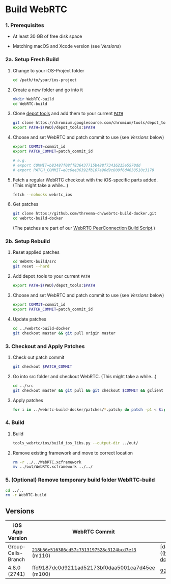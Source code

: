 # Build WebRTC

### 1. Prerequisites

- At least 30 GB of free disk space

- Matching macOS and Xcode version (see _Versions_)

### 2a. Setup Fresh Build

1. Change to your iOS-Project folder
   ```sh
   cd /path/to/your/ios-project
   ```
2. Create a new folder and go into it

   ```sh
   mkdir WebRTC-build
   cd WebRTC-build
   ```

3. Clone [depot tools](https://commondatastorage.googleapis.com/chrome-infra-docs/flat/depot_tools/docs/html/depot_tools_tutorial.html#_setting_up) and add them to your current [`PATH`](<https://en.wikipedia.org/wiki/PATH_(variable)#Unix_and_Unix-like>)

   ```sh
   git clone https://chromium.googlesource.com/chromium/tools/depot_tools.git
   export PATH=$(PWD)/depot_tools:$PATH
   ```

4. Choose and set WebRTC and patch commit to use (see _Versions_ below)

   ```sh
   export COMMIT=commit_id
   export PATCH_COMMIT=patch_commit_id

   # e.g.
   # export COMMIT=b83487f08ff836437715b488f73416215e5570dd
   # export PATCH_COMMIT=e8c6ee36392fb167a96d9c808f6d4638510c3178
   ```

5. Fetch a regular WebRTC checkout with the iOS-specific parts added. (This might take a while...)

   ```sh
   fetch --nohooks webrtc_ios
   ```

6. Get patches

   ```sh
   git clone https://github.com/threema-ch/webrtc-build-docker.git
   cd webrtc-build-docker
   ```

   (The patches are part of our [WebRTC PeerConnection Build Script](https://github.com/threema-ch/webrtc-build-docker).)

### 2b. Setup Rebuild

1. Reset applied patches

   ```sh
   cd WebRTC-build/src
   git reset --hard
   ```

2. Add depot_tools to your current `PATH`

   ```sh
   export PATH=$(PWD)/depot_tools:$PATH
   ```

3. Choose and set WebRTC and patch commit to use (see _Versions_ below)

   ```sh
   export COMMIT=commit_id
   export PATCH_COMMIT=patch_commit_id
   ```

4. Update patches

   ```sh
   cd ../webrtc-build-docker
   git checkout master && git pull origin master
   ```

### 3. Checkout and Apply Patches

1. Check out patch commit

   ```sh
   git checkout $PATCH_COMMIT
   ```

2. Go into src folder and checkout WebRTC. (This might take a while...)

   ```sh
   cd ../src
   git checkout master && git pull && git checkout $COMMIT && gclient sync
   ```

3. Apply patches

   ```sh
   for i in ../webrtc-build-docker/patches/*.patch; do patch -p1 < $i; done
   ```

### 4. Build

1. Build

   ```sh
   tools_webrtc/ios/build_ios_libs.py --output-dir ../out/
   ```

2. Remove existing framework and move to correct location

   ```sh
   rm -r ../../WebRTC.xcframework
   mv ../out/WebRTC.xcframework ../../

   ```

### 5. (Optional) Remove temporary build folder WebRTC-build

```sh
cd ../..
rm -r WebRTC-build
```

## Versions

| iOS App Version    | WebRTC Commit                                                                                                                                     | Patch Commit                                                                                                                                   | macOS Version           | Xcode Version   | WebRTC Binary Version |
| ------------------ | ------------------------------------------------------------------------------------------------------------------------------------------------- | ---------------------------------------------------------------------------------------------------------------------------------------------- | ----------------------- | --------------- | --------------------- |
| Group-Calls-Branch | [`218b56e516386cd57c7513197528c3124bcd7ef3`](https://chromium.googlesource.com/external/webrtc/+/218b56e516386cd57c7513197528c3124bcd7ef3) (m110) | [d49a6318dbb90665684c9d6cda083416912d5086]((https://github.com/threema-ch/webrtc-build-docker/commit/d49a6318dbb90665684c9d6cda083416912d5086) | 13.3.1 (a) (22E772610a) | 14.2 (14C18)    | 110.0                 |
| 4.8.0 (2741)       | [ffd9187dc0d9211ad52173bf0daa5001ca7d45ee](https://chromium.googlesource.com/external/webrtc/+/ffd9187dc0d9211ad52173bf0daa5001ca7d45ee) (m100)   | [92e9bfefac342b2c2547cd860844f9bf7fd36252](https://github.com/threema-ch/webrtc-build-docker/commit/92e9bfefac342b2c2547cd860844f9bf7fd36252)  | 12.4 (21F79)            | 13.2.1 (13C100) | 100.0.0               |
